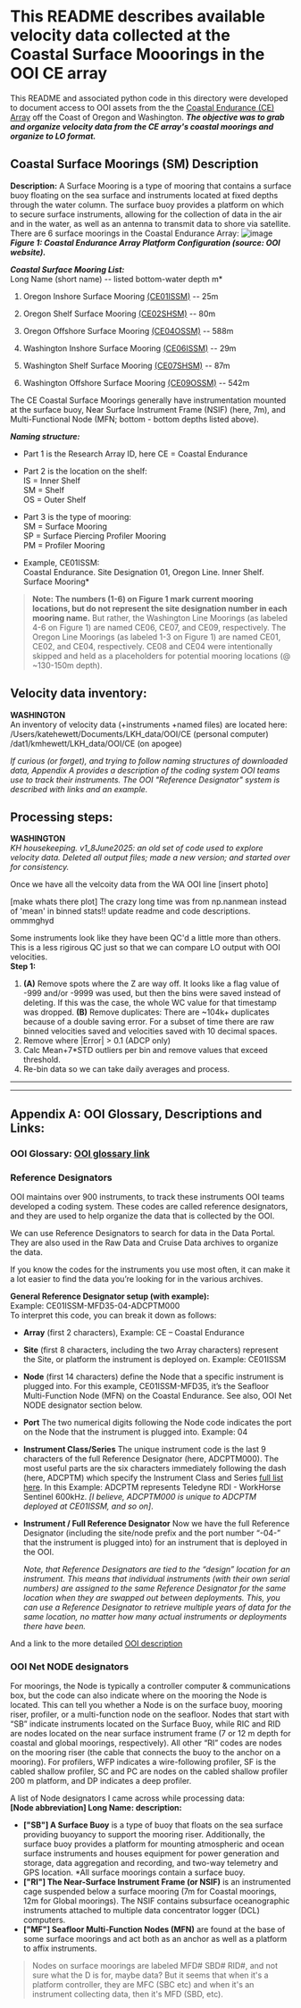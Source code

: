 
# This README describes available velocity data collected at the Coastal Surface Mooorings in the OOI CE array 
 
This README and associated python code in this directory were developed to document access to OOI assets from the the [Coastal Endurance (CE) Array](https://oceanobservatories.org/array/coastal-endurance/) off the Coast of Oregon and Washington.  ***The objective was to grab and organize velocity data from the CE array's coastal moorings and organize to LO format.***

## Coastal Surface Moorings (SM) Description 
**Description:** A Surface Mooring is a type of mooring that contains a surface buoy floating on the sea surface and instruments located at fixed depths through the water column. The surface buoy provides a platform on which to secure surface instruments, allowing for the collection of data in the air and in the water, as well as an antenna to transmit data to shore via satellite. There are 6 surface moorings in the Coastal Endurance Array:
![image](https://oceanobservatories.org/wp-content/uploads/2015/09/Coastal-Endurance-Array.jpg)
***Figure 1: Coastal Endurance Array Platform Configuration (source: OOI website).*** 

***Coastal Surface Mooring List:***  
Long Name (short name) -- listed bottom-water depth m*
1. Oregon Inshore Surface Mooring [(CE01ISSM)](https://oceanobservatories.org/site/ce01issm/) -- 25m 
2. Oregon Shelf Surface Mooring [(CE02SHSM)](https://oceanobservatories.org/site/ce02shsm/) -- 80m 
3. Oregon Offshore Surface Mooring [(CE04OSSM)](https://oceanobservatories.org/site/ce04ossm/) -- 588m 

4. Washington Inshore Surface Mooring [(CE06ISSM)](https://oceanobservatories.org/site/ce06issm/) -- 29m 
5. Washington Shelf Surface Mooring [(CE07SHSM)](https://oceanobservatories.org/site/ce07shsm/) -- 87m 
6. Washington Offshore Surface Mooring [(CE09OSSM)](https://oceanobservatories.org/site/ce09ossm/) -- 542m   
  

The CE Coastal Surface Moorings generally have instrumentation mounted at the surface buoy, Near Surface Instrument Frame (NSIF) (here, 7m), and Multi-Functional Node (MFN; bottom - bottom depths listed above).  

***Naming structure:***  
* Part 1 is the Research Array ID, here CE = Coastal Endurance 

* Part 2 is the location on the shelf:  
IS = Inner Shelf  
SM = Shelf  
OS = Outer Shelf  

* Part 3 is the type of mooring:  
SM = Surface Mooring   
SP = Surface Piercing Profiler Mooring  
PM = Profiler Mooring  

* Example, CE01ISSM:  
Coastal Endurance. Site Designation 01, Oregon Line. Inner Shelf. Surface Mooring*

>**Note: The numbers (1-6) on Figure 1 mark current mooring locations, but do not represent the site designation number in each mooring name.** But rather, the Washington Line Moorings (as labeled 4-6 on Figure 1) are named CE06, CE07, and CE09, respectively. The Oregon Line Moorings (as labeled 1-3 on Figure 1) are named CE01, CE02, and CE04, respectively. CE08 and CE04 were intentionally skipped and held as a placeholders for potential mooring locations (@ ~130-150m depth). 

## Velocity data inventory:  
**WASHINGTON**  
An inventory of velocity data (+instruments +named files) are located here:  
/Users/katehewett/Documents/LKH_data/OOI/CE (personal computer)  
/dat1/kmhewett/LKH_data/OOI/CE (on apogee)

*If curious (or forget), and trying to follow naming structures of downloaded data, Appendix A provides a description of the coding system OOI teams use to track their instruments. The OOI *"Reference Designator"* system is described with links and an example.*

## Processing steps:  
**WASHINGTON**  
*KH housekeeping. v1_8June2025: an old set of code used to explore velocity data. Deleted all output files; made a new version; and started over for consistency.*

Once we have all the velcoity data from the WA OOI line [insert photo]

[make whats there plot]
The crazy long time was from np.nanmean instead of 'mean' in binned stats!! update readme and code descriptions. ommmghyd

Some instruments look like they have been QC'd a little more than others. This is a less rigirous QC just so that we can compare LO output with OOI velocities.   
**Step 1:**
1. **(A)** Remove spots where the Z are way off. It looks like a flag value of -999 and/or -9999 was used, but then the bins were saved instead of deleting. If this was the case, the whole WC value for that timestamp was dropped. **(B)** Remove duplicates: There are ~104k+ duplicates because of a double saving error. For a subset of time there are raw binned velocities saved and velocities saved with 10 decimal spaces. 
2. Remove where |Error| > 0.1 (ADCP only)
3. Calc Mean+7*STD outliers per bin and remove values that exceed threshold. 
4. Re-bin data so we can take daily averages and process. 



---
---

## Appendix A: OOI Glossary, Descriptions and Links:
### OOI Glossary: [OOI glossary link](https://oceanobservatories.org/glossary/)

### Reference Designators
OOI maintains over 900 instruments, to track these instruments OOI teams developed a coding system. These codes are called reference designators, and they are used to help organize the data that is collected by the OOI.

We can use Reference Designators to search for data in the Data Portal. They are also used in the Raw Data and Cruise Data archives to organize the data.

If you know the codes for the instruments you use most often, it can make it a lot easier to find the data you’re looking for in the various archives.

**General Reference Designator setup (with example):**  
Example: CE01ISSM-MFD35-04-ADCPTM000  
To interpret this code, you can break it down as follows:
* **Array** (first 2 characters), Example: CE – Coastal Endurance  
* **Site** (first 8 characters, including the two Array characters) represent the Site, or platform the instrument is deployed on. Example: CE01ISSM
* **Node** (first 14 characters) define the Node that a specific instrument is plugged into. For this example, CE01ISSM-MFD35, it’s the Seafloor Multi-Function Node (MFN) on the Coastal Endurance. See also, OOI Net NODE designator section below. 
* **Port** The two numerical digits following the Node code indicates the port on the Node that the instrument is plugged into. Example: 04 
* **Instrument Class/Series** The unique instrument code is the last 9 characters of the full Reference Designator (here, ADCPTM000). The most useful parts are the six characters immediately following the dash (here, ADCPTM) which specify the Instrument Class and Series [full list here](https://oceanobservatories.org/instruments/). In this Example: ADCPTM represents Teledyne RDI - WorkHorse Sentinel 600kHz. *[I believe, ADCPTM000 is unique to ADCPTM deployed at CE01ISSM, and so on]*.
* **Instrument / Full Reference Designator** Now we have the full Reference Designator (including the site/node prefix and the port number “-04-” that the instrument is plugged into) for an instrument that is deployed in the OOI.  

    *Note, that Reference Designators are tied to the “design” location for an instrument. This means that individual instruments (with their own serial numbers) are assigned to the same Reference Designator for the same location when they are swapped out between deployments. This, you can use a Reference Designator to retrieve multiple years of data for the same location, no matter how many actual instruments or deployments there have been.*

And a link to the more detailed [OOI description](https://oceanobservatories.org/knowledgebase/how-to-decipher-a-reference-designator/)

### OOI Net NODE designators 
For moorings, the Node is typically a controller computer & communications box, but the code can also indicate where on the mooring the Node is located. This can tell you whether a Node is on the surface buoy, mooring riser, profiler, or a multi-function node on the seafloor. Nodes that start with “SB” indicate instruments located on the Surface Buoy, while RIC and RID are nodes located on the near surface instrument frame (7 or 12 m depth for coastal and global moorings, respectively). All other “RI” codes are nodes on the mooring riser (the cable that connects the buoy to the anchor on a mooring). For profilers, WFP indicates a wire-following profiler, SF is the cabled shallow profiler, SC and PC are nodes on the cabled shallow profiler 200 m platform, and DP indicates a deep profiler.

A list of Node designators I came across while processing data:   
**[Node abbreviation] Long Name: description:**
* **["SB"] A Surface Buoy** is a type of buoy that floats on the sea surface providing buoyancy to support the mooring riser. Additionally, the surface buoy provides a platform for mounting atmospheric and ocean surface instruments and houses equipment for power generation and storage, data aggregation and recording, and two-way telemetry and GPS location. *All surface moorings contain a surface buoy.
* **["RI"] The Near-Surface Instrument Frame (or NSIF)** is an instrumented cage suspended below a surface mooring (7m for Coastal moorings, 12m for Global moorings). The NSIF contains subsurface oceanographic instruments attached to multiple data concentrator logger (DCL) computers. 
* **["MF"] Seafloor Multi-Function Nodes (MFN)** are found at the base of some surface moorings and act both as an anchor as well as a platform to affix instruments. 

>Nodes on surface moorings are labeled MFD# SBD# RID#, and not sure what the D is for, maybe data? But it seems that when it's a platform controller, they are MFC (SBC etc) and when it's an instrument collecting data, then it's MFD (SBD, etc). 